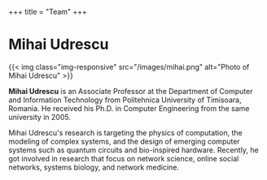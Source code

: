+++
title = "Team"
+++
<div class="page-header">
    <h1>Mihai Udrescu</h1>
</div>
<div class="row text-justify">
    <div class="col-lg-2 col-md-2 col-sm-2 col-xs-12 ">
        {{< img class="img-responsive" src="/images/mihai.png" alt="Photo of Mihai Udrescu" >}}
    </div>
    <div class="col-lg-10 col-md-10 col-xs-12 col-sm-10">
        <p>
            <b>Mihai Udrescu</b> is an Associate Professor at the Department of Computer and Information Technology from
            Politehnica University of Timisoara, Romania. He received his Ph.D. in Computer Engineering from the
            same university in 2005.
        </p>
        <p>
            Mihai Udrescu's research is targeting the physics of computation, the modeling of complex systems, and
            the design of emerging computer systems such as quantum circuits and bio-inspired hardware. Recently, he
            got involved in research that focus on network science, online social networks, systems biology, and
            network medicine.
        </p>
    </div>
</div>